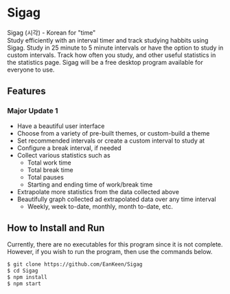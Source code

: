 # Sigag
Sigag (시각) - Korean for "time" <br>
Study efficiently with an interval timer and track studying habbits using Sigag. Study in 25 minute to 5 minute intervals or have the option to study in custom intervals. Track how often you study, and other useful statistics in the statistics page. Sigag will be a free desktop program available for everyone to use.

## Features
### Major Update 1
* Have a beautiful user interface
* Choose from a variety of pre-built themes, or custom-build a theme
* Set recommended intervals or create a custom interval to study at
* Configure a break interval, if needed
* Collect various statistics such as
  * Total work time
  * Total break time
  * Total pauses
  * Starting and ending time of work/break time
* Extrapolate more statistics from the data collected above
* Beautifully graph collected ad extrapolated data over any time interval
  * Weekly, week to-date, monthly, month to-date, etc.

## How to Install and Run
Currently, there are no executables for this program since it is not complete. However, if you wish to run the program, then use the commands below.
```bash
$ git clone https://github.com/EanKeen/Sigag
$ cd Sigag
$ npm install
$ npm start
```
